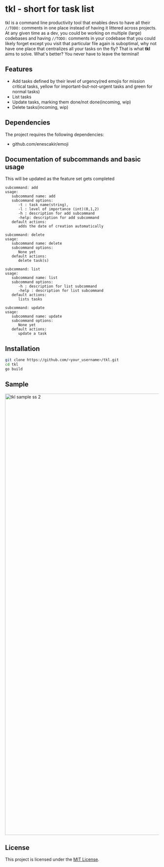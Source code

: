 # tkl - short for task list

tkl is a command line productivity tool that enables devs to have all their `//TODO:` comments in one place instead of having it littered across projects. At any given time as a dev, you could be working on multiple (large) codebases and having `//TODO:` comments in your codebase that you could likely forget except you visit that particular file again is suboptimal, why not have one place that centralizes all your tasks on the fly? That is what **tkl** aims to solve. What's better? You never have to leave the terminal! 

## Features

- Add tasks defined by their level of urgency(red emojis for mission critical tasks, yellow for important-but-not-urgent tasks and green for normal tasks)
- List tasks
- Update tasks, marking them done/not done(incoming, wip)
- Delete tasks(incoming, wip)


## Dependencies

The project requires the following dependencies:

- github.com/enescakir/emoji

## Documentation of subcommands and basic usage
This will be updated as the feature set gets completed
```
subcommand: add
usage:
   subcommand name: add
   subcommand options:
      -t : task name(string),
      -l : level of importance (int)(0,1,2)
      -h : description for add subcommand
      -help: description for add subcommand
   default actions:
      adds the date of creation automatically

subcommand: delete
usage:
   subcommand name: delete
   subcommand options:
      None yet
   default actions:
      delete task(s)

subcommand: list
usage:
   subcommand name: list
   subcommand options:
      -h : description for list subcommand
      -help : description for list subcommand
   default actions:
      lists tasks

subcommand: update
usage:
   subcommand name: update
   subcommand options:
      None yet
   default actions:
      update a task

```

## Installation



```sh
git clone https://github.com/<your_username>/tkl.git
cd tkl
go build
```

## Sample
 <img width="1440" alt="tkl sample ss 2" src="https://github.com/Prodigy00/tkl/assets/19712590/5bbf52af-a4ef-43f8-8c26-258415063c4d">

## License

This project is licensed under the [MIT License](LICENSE).
